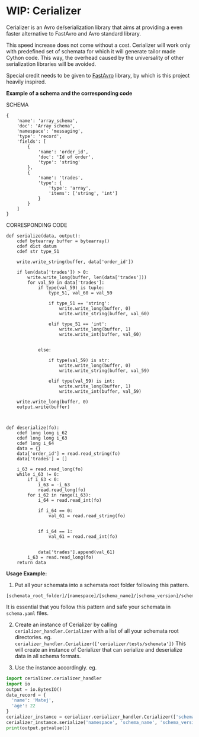 # WIP: Cerializer
Cerializer is an Avro de/serialization library that aims at providing a even faster alternative to FastAvro and Avro standard library.

This speed increase does not come without a cost. Cerializer will work only with predefined set of schemata for which it will generate tailor made Cython code. This way, the overhead caused by the universality of other serialization libraries will be avoided.

Special credit needs to be given to [FastAvro](https://github.com/fastavro/fastavro) library, by which is this project heavily inspired.

**Example of a schema and the corresponding code**

SCHEMA
```
{
    'name': 'array_schema', 
    'doc': 'Array schema', 
    'namespace': 'messaging', 
    'type': 'record', 
    'fields': [
        {
            'name': 'order_id', 
            'doc': 'Id of order', 
            'type': 'string'
        }, 
        {
            'name': 'trades', 
            'type': {
                'type': 'array', 
                'items': ['string', 'int']
            }
        }
    ]
}
```

CORRESPONDING CODE
```
def serialize(data, output):
    cdef bytearray buffer = bytearray()
    cdef dict datum
    cdef str type_51

    write.write_string(buffer, data['order_id'])

    if len(data['trades']) > 0:
        write.write_long(buffer, len(data['trades']))
        for val_59 in data['trades']:
            if type(val_59) is tuple:
                type_51, val_60 = val_59
                
                if type_51 == 'string':
                    write.write_long(buffer, 0)
                    write.write_string(buffer, val_60)
                
                elif type_51 == 'int':
                    write.write_long(buffer, 1)
                    write.write_int(buffer, val_60)
                

            else:

                if type(val_59) is str:
                    write.write_long(buffer, 0)
                    write.write_string(buffer, val_59)

                elif type(val_59) is int:
                    write.write_long(buffer, 1)
                    write.write_int(buffer, val_59)

    write.write_long(buffer, 0)
    output.write(buffer)



def deserialize(fo):
    cdef long long i_62
    cdef long long i_63
    cdef long i_64
    data = {}
    data['order_id'] = read.read_string(fo)
    data['trades'] = []

    i_63 = read.read_long(fo)
    while i_63 != 0:
        if i_63 < 0:
            i_63 = -i_63
            read.read_long(fo)
        for i_62 in range(i_63):
            i_64 = read.read_int(fo)

            if i_64 == 0:
                val_61 = read.read_string(fo)


            if i_64 == 1:
                val_61 = read.read_int(fo)


            data['trades'].append(val_61)
        i_63 = read.read_long(fo)
    return data
```


**Usage Example:**
1. Put all your schemata into a schemata root folder following this pattern.
```
[schemata_root_folder]/[namespace]/[schema_name]/[schema_version]/schema.yaml
```
It is essential that you follow this pattern and safe your schemata in `schema.yaml` files.

2. Create an instance of Cerializer by calling `cerializer_handler.Cerializer` with a list of all your schemata root directories.
eg. `cerializer_handler.Cerializer(['cerializer/tests/schemata'])`
This will create an instance of Cerializer that can serialize and deserialize data in all schema formats.

3. Use the instance accordingly.
  eg. 
  ```python
 import cerializer.cerializer_handler
 import io
 output = io.BytesIO()
 data_record = {
    'name': 'Matej',
    'age': 22
 }
 cerializer_instance = cerializer.cerializer_handler.Cerializer(['schemata'])
 cerializer_instance.serialize('namespace', 'schema_name', 'schema_version', data_record, output)
 print(output.getvalue())
```

